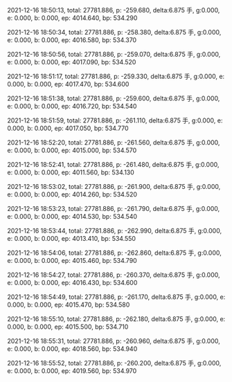 2021-12-16 18:50:13, total: 27781.886, p: -259.680, delta:6.875 手, g:0.000, e: 0.000, b: 0.000, ep: 4014.640, bp: 534.290

2021-12-16 18:50:34, total: 27781.886, p: -258.380, delta:6.875 手, g:0.000, e: 0.000, b: 0.000, ep: 4016.580, bp: 534.370

2021-12-16 18:50:56, total: 27781.886, p: -259.070, delta:6.875 手, g:0.000, e: 0.000, b: 0.000, ep: 4017.090, bp: 534.520

2021-12-16 18:51:17, total: 27781.886, p: -259.330, delta:6.875 手, g:0.000, e: 0.000, b: 0.000, ep: 4017.470, bp: 534.600

2021-12-16 18:51:38, total: 27781.886, p: -259.600, delta:6.875 手, g:0.000, e: 0.000, b: 0.000, ep: 4016.720, bp: 534.540

2021-12-16 18:51:59, total: 27781.886, p: -261.110, delta:6.875 手, g:0.000, e: 0.000, b: 0.000, ep: 4017.050, bp: 534.770

2021-12-16 18:52:20, total: 27781.886, p: -261.560, delta:6.875 手, g:0.000, e: 0.000, b: 0.000, ep: 4015.000, bp: 534.570

2021-12-16 18:52:41, total: 27781.886, p: -261.480, delta:6.875 手, g:0.000, e: 0.000, b: 0.000, ep: 4011.560, bp: 534.130

2021-12-16 18:53:02, total: 27781.886, p: -261.900, delta:6.875 手, g:0.000, e: 0.000, b: 0.000, ep: 4014.260, bp: 534.520

2021-12-16 18:53:23, total: 27781.886, p: -261.790, delta:6.875 手, g:0.000, e: 0.000, b: 0.000, ep: 4014.530, bp: 534.540

2021-12-16 18:53:44, total: 27781.886, p: -262.990, delta:6.875 手, g:0.000, e: 0.000, b: 0.000, ep: 4013.410, bp: 534.550

2021-12-16 18:54:06, total: 27781.886, p: -262.860, delta:6.875 手, g:0.000, e: 0.000, b: 0.000, ep: 4015.460, bp: 534.790

2021-12-16 18:54:27, total: 27781.886, p: -260.370, delta:6.875 手, g:0.000, e: 0.000, b: 0.000, ep: 4016.430, bp: 534.600

2021-12-16 18:54:49, total: 27781.886, p: -261.170, delta:6.875 手, g:0.000, e: 0.000, b: 0.000, ep: 4015.470, bp: 534.580

2021-12-16 18:55:10, total: 27781.886, p: -262.180, delta:6.875 手, g:0.000, e: 0.000, b: 0.000, ep: 4015.500, bp: 534.710

2021-12-16 18:55:31, total: 27781.886, p: -260.960, delta:6.875 手, g:0.000, e: 0.000, b: 0.000, ep: 4018.560, bp: 534.940

2021-12-16 18:55:52, total: 27781.886, p: -260.200, delta:6.875 手, g:0.000, e: 0.000, b: 0.000, ep: 4019.560, bp: 534.970